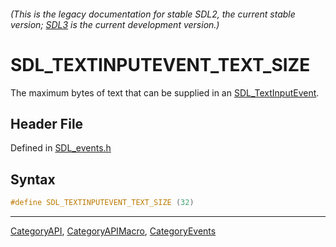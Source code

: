 ###### (This is the legacy documentation for stable SDL2, the current stable version; [SDL3](https://wiki.libsdl.org/SDL3/) is the current development version.)
# SDL_TEXTINPUTEVENT_TEXT_SIZE

The maximum bytes of text that can be supplied in an [SDL_TextInputEvent](SDL_TextInputEvent).

## Header File

Defined in [SDL_events.h](https://github.com/libsdl-org/SDL/blob/SDL2/include/SDL_events.h)

## Syntax

```c
#define SDL_TEXTINPUTEVENT_TEXT_SIZE (32)
```

----
[CategoryAPI](CategoryAPI), [CategoryAPIMacro](CategoryAPIMacro), [CategoryEvents](CategoryEvents)

